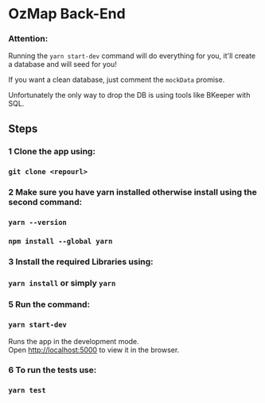 # OzMap Back-End

### Attention:
Running the `yarn start-dev` command will do everything for you, it'll create a database and will seed for you!

If you want a clean database, just comment the ``mockData`` promise.

Unfortunately the only way to drop the DB is using tools like BKeeper with SQL.

## Steps

### 1 Clone the app using:
### `git clone <repourl>`

### 2 Make sure you have yarn installed otherwise install using the second command:
### ``yarn --version``
### ``npm install --global yarn``

### 3 Install the required Libraries using:
### `yarn install` or simply `yarn`

### 5 Run the command:
### `yarn start-dev`

Runs the app in the development mode.\
Open [http://localhost:5000](http://localhost:5000) to view it in the browser.

### 6 To run the tests use:
### ``yarn test``
